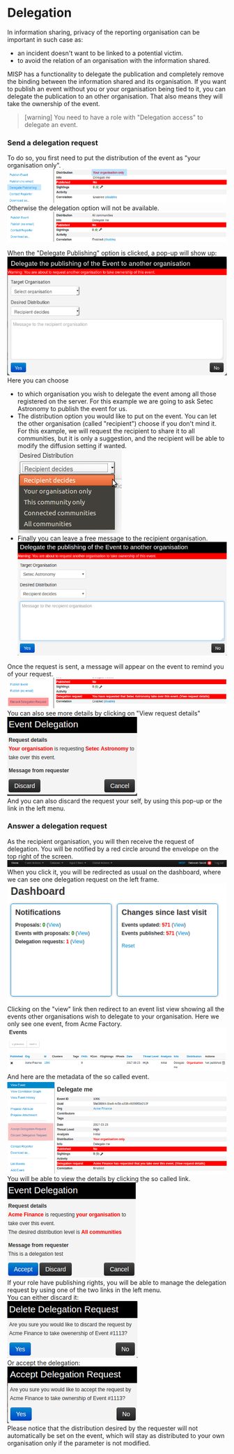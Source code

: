 # Delegation

In information sharing, privacy of the reporting organisation can be important in such case as:

- an incident doesn't want to be linked to a potential victim.
- to avoid the relation of an organisation with the information shared.

MISP has a functionality to delegate the publication and completely remove the binding between the information shared and its organisation. If you want to publish an event without you or your organisation being tied to it, you can delegate the publication to an other organisation. That also means they will take the ownership of the event.

> [warning] You need to have a role with "Delegation access" to delegate an event.

### Send a delegation request

To do so, you first need to put the distribution of the event as "your organisation only".  
![Delegation possible](./figures/delegationpossible.png)  
Otherwise the delegation option will not be available.  
![Delegation impossible](./figures/delegationimpossible.png)  

When the "Delegate Publishing" option is clicked, a pop-up will show up:  
![Delegation Popup](./figures/delagationpopup.png)  
Here you can choose 
- to which organisation you wish to delegate the event among all those registered on the server. For this example we are going to ask Setec Astronomy to publish the event for us.
- The distribution option you would like to put on the event. You can let the other organisation (called "recipient") choose if you don't mind it. For this example, we will request the recipient to share it to all communities, but it is only a suggestion, and the recipient will be able to modify the diffusion setting if wanted.  
![Desired Distribution](./figures/desireddistribution.png)  
- Finally you can leave a free message to the recipient organisation.
![Distribution ready](./figures/delegationpopup2.png)  

Once the request is sent, a message will appear on the event to remind you of your request.
![Reminder](./figures/delegationrequested.png)  
You can also see more details by clicking on "View request details"  
![Request Details](./figures/requestdetails.png)  
And you can also discard the request your self, by using this pop-up or the link in the left menu.

### Answer a delegation request

As the recipient organisation, you will then receive the request of delegation. You will be notified by a red circle around the envelope on the top right of the screen.  
![Notification](./figures/delegationwaiting.png)  
When you click it, you will be redirected as usual on the dashboard, where we can see one delegation request on the left frame.  
![Dashboard](./figures/dashboard.png)  
Clicking on the "view" link then redirect to an event list view showing all the events other organisations wish to delegate to your organisation. Here we only see one event, from Acme Factory.
![Delegated list](./figures/delagated.png)  
And here are the metadata of the so called event.  
![Delegated event](./figures/delegatedevent.png)  
You will be able to view the details by clicking the so called link.  
![Delegated event](./figures/recipientdetails.png)  
If your role have publishing rights, you will be able to manage the delegation request by using one of the two links in the left menu.  
You can either discard it:  
![Discard request](./figures/discarddelegation.png)  
Or accept the delegation:  
![Accept request](./figures/acceptdelegation.png)  
Please notice that the distribution desired by the requester will not automatically be set on the event, which will stay as distributed to your own organisation only if the parameter is not modified.
